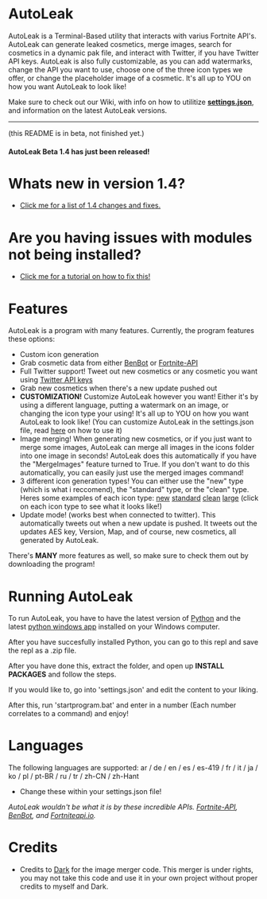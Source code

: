 # AutoLeak

AutoLeak is a Terminal-Based utility that interacts with varius Fortnite API's. AutoLeak can generate leaked cosmetics, merge images, search for cosmetics in a dynamic pak file, and interact with Twitter, if you have Twitter API keys. AutoLeak is also fully customizable, as you can add watermarks, change the API you want to use, choose one of the three icon types we offer, or change the placeholder image of a cosmetic. It's all up to YOU on how you want AutoLeak to look like!

Make sure to check out our Wiki, with info on how to utilitize [**settings.json**](https://github.com/FortniteFevers/AutoLeak/wiki/Settings.json-With-Comments), and information on the latest AutoLeak versions.

---
(this README is in beta, not finished yet.)
#### AutoLeak Beta 1.4 has just been released!
# Whats new in version 1.4?
- [Click me for a list of 1.4 changes and fixes.](https://github.com/FortniteFevers/AutoLeak/wiki/1.4-Changes)

# Are you having issues with modules not being installed?
- [Click me for a tutorial on how to fix this!](https://discord.com/channels/810722059302731819/810723457049690153/921507748678606868)


# Features
AutoLeak is a program with many features.
Currently, the program features these options:

- Custom icon generation
- Grab cosmetic data from either [BenBot](https://benbot.stoplight.io/docs/benbot-docs) or [Fortnite-API](https://fortnite-api.com/)
- Full Twitter support! Tweet out new cosmetics or any cosmetic you want using [Twitter API keys](https://developer.twitter.com/)
- Grab new cosmetics when there's a new update pushed out
- **CUSTOMIZATION!** Customize AutoLeak however you want! Either it's by using a different language, putting a watermark on an image, or changing the icon type your using! It's all up to YOU on how you want AutoLeak to look like! (You can customize AutoLeak in the settings.json file, read [here](https://github.com/FortniteFevers/AutoLeak/wiki/Settings.json-With-Comments) on how to use it)
- Image merging! When generating new cosmetics, or if you just want to merge some images, AutoLeak can merge all images in the icons folder into one image in seconds! AutoLeak does this automatically if you have the "MergeImages" feature turned to True. If you don't want to do this automatically, you can easily just use the merged images command!
- 3 different icon generation types! You can either use the "new" type (which is what i reccomend), the "standard" type, or the "clean" type. Heres some examples of each icon type:    [new](https://i.ibb.co/gth5ggC/CID-703-Athena-Commando-M-Cyclone.png)     [standard]()     [clean]() [large](https://media.discordapp.net/attachments/810723482387480587/913123217298817114/CID_A_262_Athena_Commando_M_HeadbandK.png) (click on each icon type to see what it looks like!)
- Update mode! (works best when connected to twitter). This automatically tweets out when a new update is pushed. It tweets out the updates AES key, Version, Map, and of course, new cosmetics, all generated by AutoLeak.

There's **MANY** more features as well, so make sure to check them out by downloading the program!


# Running AutoLeak
To run AutoLeak, you have to have the latest version of [Python](https://www.python.org/downloads/) and the latest [python windows app](https://www.microsoft.com/en-us/search/shop/apps?q=python) installed on your Windows computer.

After you have succesfully installed Python, you can go to this repl and save the repl as a .zip file.

After you have done this, extract the folder, and open up **INSTALL PACKAGES** and follow the steps.

If you would like to, go into 'settings.json' and edit the content to your liking.

After this, run 'startprogram.bat' and enter in a number (Each number correlates to a command) and enjoy!

# Languages
The following languages are supported: ar / de / en / es / es-419 / fr / it / ja / ko / pl / pt-BR / ru / tr / zh-CN / zh-Hant
- Change these within your settings.json file!

<em>AutoLeak wouldn't be what it is by these incredible APIs. [Fortnite-API](https://fortnite-api.com/), [BenBot](https://benbot.stoplight.io/docs/benbot-docs), and [Fortniteapi.io](https://fortniteapi.io/).</em>

# Credits
- Credits to [Dark](https://github.com/MyNameIsDark01) for the image merger code. This merger is under rights, you may not take this code and use it in your own project without proper credits to myself and Dark.
